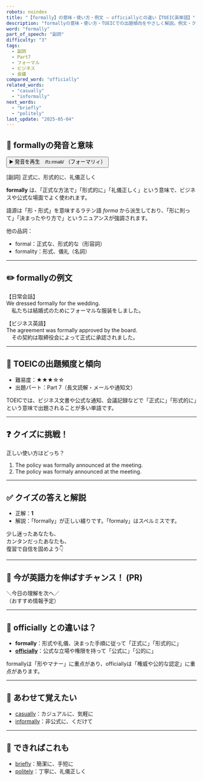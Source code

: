 ```yaml
---
robots: noindex
title: "【formally】の意味・使い方・例文 ― officiallyとの違い【TOEIC英単語】"
description: "formallyの意味・使い方・TOEICでの出題傾向をやさしく解説。例文・クイズ付きでofficiallyとの違いもわかりやすく学べます。"
word: "formally"
part_of_speech: "副詞"
difficulty: "3"
tags:
  - 副詞
  - Part7
  - フォーマル
  - ビジネス
  - 会議
compared_word: "officially"
related_words:
  - "casually"
  - "informally"
next_words:
  - "briefly"
  - "politely"
last_update: "2025-05-04"
---
```


## 🔰 formallyの発音と意味

<button class="play-audio" onclick="playTTS('formally')">
  <span class="play-audio-main">
    ▶️ 発音を再生　/fɔːrməli/
  </span>
  <span class="play-audio-sub">
    （フォーマリィ）
  </span>
</button>

[副詞] 正式に、形式的に、礼儀正しく

**formally** は、「正式な方法で」「形式的に」「礼儀正しく」という意味で、ビジネスや公式な場面でよく使われます。

語源は「形・形式」を意味するラテン語 *forma* から派生しており、「形に則って」「決まったやり方で」というニュアンスが強調されます。

他の品詞：  
- formal：正式な、形式的な（形容詞）
- formality：形式、儀礼（名詞）

---

## ✏️ formallyの例文

【日常会話】  
We dressed formally for the wedding.  
　私たちは結婚式のためにフォーマルな服装をしました。

【ビジネス英語】  
The agreement was formally approved by the board.  
　その契約は取締役会によって正式に承認されました。

---

## 🎯 TOEICの出題頻度と傾向

- 難易度：★★★☆☆
- 出題パート：Part 7（長文読解・メールや通知文）

TOEICでは、ビジネス文書や公式な通知、会議記録などで「正式に」「形式的に」という意味で出題されることが多い単語です。

---

## ❓ クイズに挑戦！

正しい使い方はどっち？

1. The policy was formally announced at the meeting.  
2. The policy was formaly announced at the meeting.

---

## ✅ クイズの答えと解説

- 正解：**1**
- 解説：「formally」が正しい綴りです。「formaly」はスペルミスです。

少し迷ったあなたも、  
カンタンだったあなたも、  
復習で自信を固めよう👇️

---

## 🚀 今が英語力を伸ばすチャンス！ (PR)

<div class="info-center">
＼今日の理解を次へ／<br>  
（おすすめ情報予定）
</div>

---

## 🤔  officially との違いは？

- **formally**：形式や礼儀、決まった手順に従って「正式に」「形式的に」
- **[officially](/word/officially)**：公式な立場や権限を持って「公式に」「公的に」

formallyは「形やマナー」に重点があり、officiallyは「権威や公的な認定」に重点があります。

---

## 🧩 あわせて覚えたい

- [casually](/word/casually)：カジュアルに、気軽に
- [informally](/word/informally)：非公式に、くだけて

---

## 📖 できればこれも

- [briefly](/word/briefly)：簡潔に、手短に
- [politely](/word/politely)：丁寧に、礼儀正しく

<!-- cvid: aid11_bid45 -->

